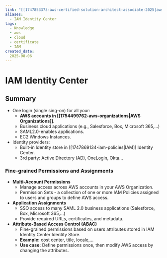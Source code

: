 ```yaml
---
link: "[[1747853373-aws-certified-solution-architect-associate-2025|aws Certified Solution Architect Associate 2025]]"
aliases: 
  - IAM Identity Center
tags:
  - Knowledge
  - aws
  - cloud
  - certificate
  - IAM
created_date:
  2025-08-06
---
```

# IAM Identity Center
## Summary
- One login (single sing-on) for all your:
  - **AWS accounts in [[1754499762-aws-organizations|AWS Organizations]].**
  - Business cloud applications (e.g., Salesforce, Box, Microsoft 365,...)
  - SAML2.0-enables applications.
  - EC2 Windows Instances.
- Identity providers:
  - Built-in Identity store in [[1747869134-iam-policies|IAM]] Identity Center.
  - 3rd party: Active Directory (AD), OneLogin, Okta...

### Fine-grained Permissions and Assignments
- **Multi-Account Permissions**
  - Manage access across AWS accounts in your AWS Organization.
  - Permission Sets - a collection of one or more IAM Policies assigned to users and groups to define AWS access.
- **Application Assignments**
  - SSO access to many SAML 2.0 business applications (Salesforce, Box, Microsoft 365,...)
  - Provide required URLs, certificates, and metadata.
- **Attribute-Based Access Control (ABAC)**
  - Fine-grained permissions based on users attributes stored in IAM Identity Center Identity Store.
  - **Example:** cost center, title, locale,...
  - **Use case:** Define permissions once, then modify AWS access by changing the attributes.



